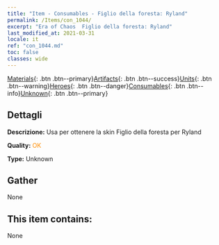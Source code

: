 ```yaml
---
title: "Item - Consumables - Figlio della foresta: Ryland"
permalink: /Items/con_1044/
excerpt: "Era of Chaos  Figlio della foresta: Ryland"
last_modified_at: 2021-03-31
locale: it
ref: "con_1044.md"
toc: false
classes: wide
---
```

 [Materials](/it/Items/){: .btn .btn--primary}[Artifacts](/it/Items/Artifacts/){: .btn .btn--success}[Units](/it/Items/Units/){: .btn .btn--warning}[Heroes](/it/Items/Heroes/){: .btn .btn--danger}[Consumables](/it/Items/Consumables/){: .btn .btn--info}[Unknown](/it/Items/Unknown/){: .btn .btn--primary}

## Dettagli
 **Descrizione:** Usa per ottenere la skin Figlio della foresta per Ryland

 **Quality:** <span style="color: #FF8C00">OK</span>

 **Type:** Unknown

## Gather

  None

## This item contains:

  None

